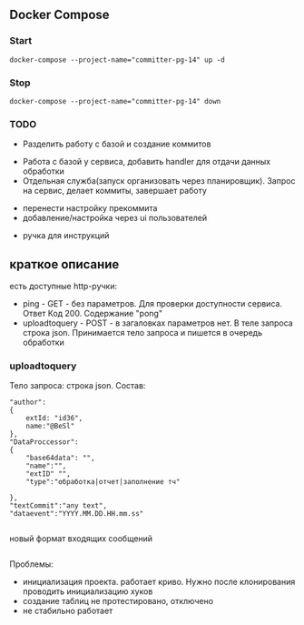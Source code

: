 ## Docker Compose
### Start
`docker-compose --project-name="committer-pg-14" up -d`

### Stop
`docker-compose --project-name="committer-pg-14" down`

### TODO
* Разделить работу с базой и создание коммитов
 - Работа с базой у сервиса, добавить handler для отдачи данных обработки
 - Отдельная служба(запуск организовать через планировщик). Запрос на сервис, делает коммиты, завершает работу

* перенести настройку прекоммита
* добавление/настройка через ui пользователей
- ручка для инструкций

## краткое описание

есть доступные http-ручки:
- ping - GET - без параметров. Для проверки доступности сервиса. Ответ Код 200. Содержание "pong"
- uploadtoquery - POST - в загаловках параметров нет. В теле запроса строка json. Принимается тело запроса и пишется в очередь обработки

### uploadtoquery
Тело запроса:
строка json. 
Состав:
```
"author":
{
    extId: "id36",
    name:"@BeSl"
},
"DataProccessor":
{
    "base64data": "",
    "name":"",
    "extID" "",
    "type":"обработка|отчет|заполнение тч"

},
"textCommit":"any text",
"dataevent":"YYYY.MM.DD.HH.mm.ss"


```

новый формат входящих сообщений
```

```

Проблемы:
- инициализация проекта. работает криво. Нужно после клонирования проводить инициализацию хуков
- создание таблиц не протестировано, отключено
- не стабильно работает
